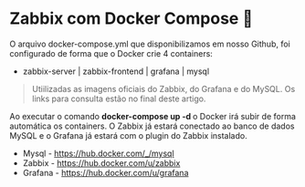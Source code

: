 # Zabbix com Docker Compose :whale:

O arquivo docker-compose.yml que disponibilizamos em nosso Github, foi configurado de forma que o Docker crie 4 containers: 

- zabbix-server |  zabbix-frontend | grafana | mysql 

> Utiilizadas as imagens oficiais do Zabbix, do Grafana e do MySQL. Os links para consulta estão no final deste artigo. 

Ao executar o comando <b>docker-compose up -d </b> o Docker irá subir de forma automática os containers. O Zabbix já estará conectado ao banco de dados MySQL e o Grafana já estará com o plugin do Zabbix instalado.

- Mysql - https://hub.docker.com/_/mysql 
- Zabbix - https://hub.docker.com/u/zabbix
- Grafana - https://hub.docker.com/u/grafana
